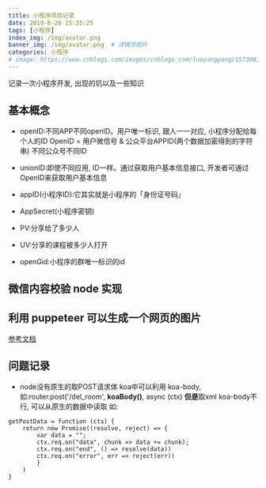 ```yaml
---
title: 小程序项目记录
date: 2019-8-26 15:25:25
tags: [小程序]
index_img: /img/avatar.png
banner_img: /img/avatar.png  # 详情页图片
categories: 小程序
# image: https://www.cnblogs.com/images/cnblogs_com/luoyangyang/1573981/t_index.jpg
---
```


记录一次小程序开发, 出现的坑以及一些知识
<!-- more -->

## 基本概念
- openID:不同APP不同openID。用户唯一标识, 跟人一一对应, 小程序分配给每个人的ID  OpenID = 用户微信号 & 公众平台APPID(两个数据加密得到的字符串)  不同公众号不同ID

- unionID:即使不同应用, ID一样。通过获取用户基本信息接口, 开发者可通过OpenID来获取用户基本信息

- appID(小程序ID):它其实就是小程序的「身份证号码」

- AppSecret(小程序密钥)

- PV:分享给了多少人

- UV:分享的课程被多少人打开

- openGid:小程序的群唯一标识的id

## 微信内容校验 node 实现

## 利用 puppeteer 可以生成一个网页的图片
[参考文档](https://github.com/GoogleChrome/puppeteer/blob/master/docs/api.md)

## 问题记录

- node没有原生的取POST请求体
koa中可以利用 koa-body, 如:router.post('/del_room', **koaBody()**, async (ctx)
**但是**取xml koa-body不行, 可以从原生的数据中读取
如:
```
getPostData = function (ctx) {
    return new Promise((resolve, reject) => {
        var data = "";
        ctx.req.on("data", chunk => data += chunk);
        ctx.req.on("end", () => resolve(data))
        ctx.req.on("error", err => reject(err))
        }
    )
}
```
